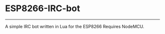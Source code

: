 # ESP8266-IRC-bot
-----------------
A simple IRC bot written in Lua for the ESP8266
Requires NodeMCU.
